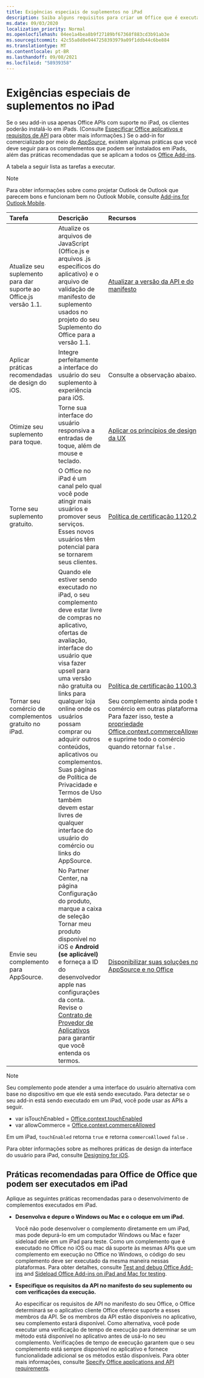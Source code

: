 ```yaml
---
title: Exigências especiais de suplementos no iPad
description: Saiba alguns requisitos para criar um Office que é executado em um iPad.
ms.date: 09/03/2020
localization_priority: Normal
ms.openlocfilehash: 04ee1a4bea8b9f27189bf67368f883cd3b91ab3e
ms.sourcegitcommit: 42c55a8d8e0447258393979a09f1ddb44c6be884
ms.translationtype: MT
ms.contentlocale: pt-BR
ms.lasthandoff: 09/08/2021
ms.locfileid: "58939358"
---
```

# <a name="special-requirements-for-add-ins-on-the-ipad"></a>Exigências especiais de suplementos no iPad

Se o seu add-in usa apenas Office APIs com suporte no iPad, os clientes poderão instalá-lo em iPads. (Consulte [Especificar Office aplicativos e requisitos de API](specify-office-hosts-and-api-requirements.md) para obter mais informações.) Se o add-in for comercializado por meio do *[AppSource](https://appsource.microsoft.com)*, existem algumas práticas que você deve seguir para os complementos que podem ser instalados em iPads, além das práticas recomendadas que se aplicam a todos os [Office Add-ins](../concepts/add-in-development-best-practices.md).

A tabela a seguir lista as tarefas a executar.

> [!NOTE]
> Para obter informações sobre como projetar Outlook de Outlook que parecem bons e funcionam bem no Outlook Mobile, consulte [Add-ins for Outlook Mobile](../outlook/outlook-mobile-addins.md).

|Tarefa|Descrição|Recursos|
|:-----|:-----|:-----|
|Atualize seu suplemento para dar suporte ao Office.js versão 1.1.|Atualize os arquivos de JavaScript (Office.js e arquivos .js específicos do aplicativo) e o arquivo de validação de manifesto de suplemento usados no projeto do seu Suplemento do Office para a versão 1.1.|[Atualizar a versão da API e do manifesto](update-your-javascript-api-for-office-and-manifest-schema-version.md)|
|Aplicar práticas recomendadas de design do iOS.|Integre perfeitamente a interface do usuário do seu suplemento à experiência para iOS.| Consulte a observação abaixo. |
|Otimize seu suplemento para toque.|Torne sua interface do usuário responsiva a entradas de toque, além de mouse e teclado.|[Aplicar os princípios de design da UX](../concepts/add-in-development-best-practices.md#apply-ux-design-principles)|
|Torne seu suplemento gratuito.|O Office no iPad é um canal pelo qual você pode atingir mais usuários e promover seus serviços. Esses novos usuários têm potencial para se tornarem seus clientes.|[Política de certificação 1120.2](/legal/marketplace/certification-policies#11202-acquisition-pricing-and-terms)|
|Tornar seu comércio de complementos gratuito no iPad.|Quando ele estiver sendo executado no iPad, o seu complemento deve estar livre de compras no aplicativo, ofertas de avaliação, interface do usuário que visa fazer upsell para uma versão não gratuita ou links para qualquer loja online onde os usuários possam comprar ou adquirir outros conteúdos, aplicativos ou complementos. Suas páginas de Política de Privacidade e Termos de Uso também devem estar livres de qualquer interface do usuário do comércio ou links do AppSource.|[Política de certificação 1100.3](/legal/marketplace/certification-policies#11003-selling-additional-features)<br><br>Seu complemento ainda pode ter comércio em outras plataformas. Para fazer isso, teste a [propriedade Office.context.commerceAllowed](/javascript/api/office/office.context#commerceAllowed) e suprime todo o comércio quando retornar `false` .|
|Envie seu complemento para AppSource.|No Partner Center,  na página Configuração do produto, marque a caixa de seleção Tornar meu produto disponível no iOS e **Android (se aplicável)** e forneça a ID do desenvolvedor apple nas configurações da conta. Revise o [Contrato de Provedor de Aplicativos](https://go.microsoft.com/fwlink/?linkid=715691) para garantir que você entenda os termos.|[Disponibilizar suas soluções no AppSource e no Office](/office/dev/store/submit-to-appsource-via-partner-center)|

> [!NOTE]
> Seu complemento pode atender a uma interface do usuário alternativa com base no dispositivo em que ele está sendo executado. Para detectar se o seu add-in está sendo executado em um iPad, você pode usar as APIs a seguir.
>
> - var isTouchEnabled = [Office.context.touchEnabled](/javascript/api/office/office.context#touchEnabled)
> - var allowCommerce = [Office.context.commerceAllowed](/javascript/api/office/office.context#commerceAllowed)
>
> Em um iPad, `touchEnabled` retorna `true` e retorna `commerceAllowed` `false` .
>
> Para obter informações sobre as melhores práticas de design da interface do usuário para iPad, consulte [Designing for iOS](https://developer.apple.com/library/ios/documentation/UserExperience/Conceptual/MobileHIG/).

## <a name="best-practices-for-developing-office-add-ins-that-can-run-on-ipad"></a>Práticas recomendadas para Office de Office que podem ser executados em iPad

Aplique as seguintes práticas recomendadas para o desenvolvimento de complementos executados em iPad.

-  **Desenvolva e depure o Windows ou Mac e o coloque em um iPad.**

    Você não pode desenvolver o complemento diretamente em um iPad, mas pode depurá-lo em um computador Windows ou Mac e fazer sideload dele em um iPad para teste. Como um complemento que é executado no Office no iOS ou mac dá suporte às mesmas APIs que um complemento em execução no Office no Windows, o código do seu complemento deve ser executado da mesma maneira nessas plataformas. Para obter detalhes, consulte [Test and debug Office Add-ins](../testing/test-debug-office-add-ins.md) and [Sideload Office Add-ins on iPad and Mac for testing](../testing/sideload-an-office-add-in-on-ipad-and-mac.md).

-  **Especifique os requisitos da API no manifesto do seu suplemento ou com verificações da execução.**

    Ao especificar os requisitos de API no manifesto do seu Office, o Office determinará se o aplicativo cliente Office oferece suporte a esses membros da API. Se os membros da API estão disponíveis no aplicativo, seu complemento estará disponível. Como alternativa, você pode executar uma verificação de tempo de execução para determinar se um método está disponível no aplicativo antes de usá-lo no seu complemento. Verificações de tempo de execução garantem que o seu complemento está sempre disponível no aplicativo e fornece funcionalidade adicional se os métodos estão disponíveis. Para obter mais informações, consulte [Specify Office applications and API requirements](specify-office-hosts-and-api-requirements.md).
